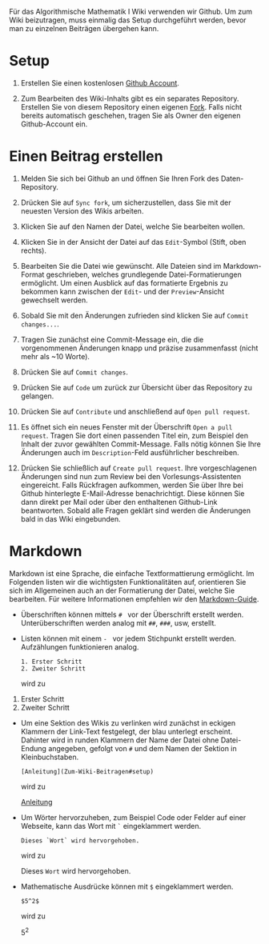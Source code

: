 Für das Algorithmische Mathematik I Wiki verwenden wir Github.
Um zum Wiki beizutragen, muss einmalig das Setup durchgeführt werden, bevor man zu einzelnen Beiträgen übergehen kann.

# Setup

1. Erstellen Sie einen kostenlosen [Github Account](https://github.com/signup).

2. Zum Bearbeiten des Wiki-Inhalts gibt es ein separates Repository.
   Erstellen Sie von diesem Repository einen eigenen [Fork](https://github.com/AlmaBonn/programming_wiki_raw/fork).
   Falls nicht bereits automatisch geschehen, tragen Sie als Owner den eigenen Github-Account ein.

# Einen Beitrag erstellen

1. Melden Sie sich bei Github an und öffnen Sie Ihren Fork des Daten-Repository.

2. Drücken Sie auf `Sync fork`, um sicherzustellen, dass Sie mit der neuesten
   Version des Wikis arbeiten.

3. Klicken Sie auf den Namen der Datei, welche Sie bearbeiten wollen.

4. Klicken Sie in der Ansicht der Datei auf das `Edit`-Symbol (Stift, oben rechts).

5. Bearbeiten Sie die Datei wie gewünscht.
   Alle Dateien sind im Markdown-Format geschrieben, welches grundlegende
   Datei-Formatierungen ermöglicht.
   Um einen Ausblick auf das formatierte Ergebnis zu bekommen kann zwischen der
   `Edit`- und der `Preview`-Ansicht gewechselt werden.

6. Sobald Sie mit den Änderungen zufrieden sind klicken Sie auf
   `Commit changes...`.

7. Tragen Sie zunächst eine Commit-Message ein, die die vorgenommenen Änderungen
   knapp und präzise zusammenfasst (nicht mehr als ~10 Worte).

8. Drücken Sie auf `Commit changes`.

9. Drücken Sie auf `Code` um zurück zur Übersicht über das Repository zu
   gelangen.

10. Drücken Sie auf `Contribute` und anschließend auf `Open pull request`.

11. Es öffnet sich ein neues Fenster mit der Überschrift `Open a pull request`.
   Tragen Sie dort einen passenden Titel ein, zum Beispiel den Inhalt der zuvor
   gewählten Commit-Message. Falls nötig können Sie Ihre Änderungen auch im
   `Description`-Feld ausführlicher beschreiben.
12. Drücken Sie schließlich auf `Create pull request`.
    Ihre vorgeschlagenen Änderungen sind nun zum Review bei den
    Vorlesungs-Assistenten eingereicht. Falls Rückfragen aufkommen, werden Sie
    über Ihre bei Github hinterlegte E-Mail-Adresse benachrichtigt. Diese können
    Sie dann direkt per Mail oder über den enthaltenen Github-Link beantworten.
    Sobald alle Fragen geklärt sind werden die Änderungen bald in das Wiki
    eingebunden.

# Markdown

Markdown ist eine Sprache, die einfache Textformattierung ermöglicht.
Im Folgenden listen wir die wichtigsten Funktionalitäten auf, orientieren Sie
sich im Allgemeinen auch an der Formatierung der Datei, welche Sie bearbeiten.
Für weitere Informationen empfehlen wir den
[Markdown-Guide](https://www.markdownguide.org/basic-syntax/#overview).

- Überschriften können mittels `# ` vor der Überschrift erstellt werden.
  Unterüberschriften werden analog mit `##`, `###`, usw, erstellt.

- Listen können mit einem `- ` vor jedem Stichpunkt erstellt werden.
  Aufzählungen funktionieren analog.

      1. Erster Schritt
      2. Zweiter Schritt

   wird zu

1. Erster Schritt
2. Zweiter Schritt

- Um eine Sektion des Wikis zu verlinken wird zunächst in eckigen Klammern der
  Link-Text festgelegt, der blau unterlegt erscheint. Dahinter wird in runden
  Klammern der Name der Datei ohne Datei-Endung angegeben, gefolgt von `#` und
  dem Namen der Sektion in Kleinbuchstaben.

      [Anleitung](Zum-Wiki-Beitragen#setup)

  wird zu

  [Anleitung](Zum-Wiki-Beitragen#setup)


- Um Wörter hervorzuheben, zum Beispiel Code oder Felder auf einer Webseite,
  kann das Wort mit `` ` `` eingeklammert werden.

      Dieses `Wort` wird hervorgehoben.

   wird zu

   Dieses `Wort` wird hervorgehoben.
- Mathematische Ausdrücke können mit `$` eingeklammert werden.

      $5^2$

   wird zu

   $5^2$
